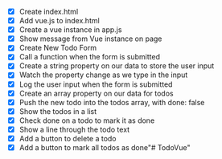 * [X] Create index.html
* [X] Add vue.js to index.html
* [X] Create a vue instance in app.js
* [X] Show message from  Vue instance on page
* [X] Create  New Todo Form
* [X] Call  a function when the form is submitted
* [X] Create a string property on our data to store the user input
* [X] Watch the property change as we type in the input
* [X] Log the user input when the form is submitted
* [X] Create an array property on our data for todos
* [X] Push the new todo into the todos array, with done: false
* [X] Show the todos in a list
* [X] Check done on a todo to mark it as done
* [X] Show a line through the todo text
* [X] Add a button to delete a todo
* [X] Add a button to mark all todos as done"# TodoVue" 
